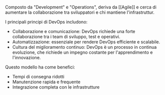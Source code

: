 Composto da "Development" e "Operations", deriva da [[Agile]] e cerca di aumentare la collaborazione tra sviluppatori e chi mantiene l'infrastruttur.

I principali principi di DevOps includono:
- Collaborazione e comunicazione: DevOps richiede una forte collaborazione tra i team di sviluppo, test e operativi.
- Automatizzazione: essenziale per rendere DevOps efficiente e scalabile.
- Cultura del miglioramento continuo: DevOps è un processo in continua evoluzione, che richiede un impegno costante per l'apprendimento e l'innovazione.

Questo modello ha come benefici:
- Tempi di consegna ridotti
- Manutenzione rapida e frequente
- Integrazione completa con le infrastrutture